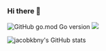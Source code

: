 ### Hi there 👋

<img alt="GitHub go.mod Go version" src="https://img.shields.io/github/go-mod/go-version/jacobkbny/MSP">

<img src="https://img.shields.io/badge/JavaScript-#F7DF1E?style=flat-square&logo=JavaScript&logoColor=yellow"/>

![jacobkbny's GitHub stats](https://github-readme-stats.vercel.app/api?username=jacobkbny&show_icons=true&theme=radical)
<!--
**jacobkbny/jacobkbny** is a ✨ _special_ ✨ repository because its `README.md` (this file) appears on your GitHub profile.

Here are some ideas to get you started:

- 🔭 I’m currently working on ...
- 🌱 I’m currently learning ...
- 👯 I’m looking to collaborate on ...
- 🤔 I’m looking for help with ...
- 💬 Ask me about ...
- 📫 How to reach me: ...
- 😄 Pronouns: ...
- ⚡ Fun fact: ...
-->
